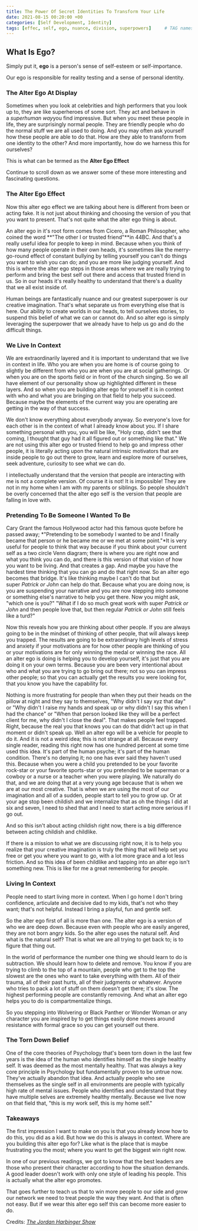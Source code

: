 ```yaml
---
title: The Power Of Secret Identities To Transform Your Life
date: 2021-08-15 00:20:00 +00
categories: [Self Development, Identity]
tags: [effec, self, ego, nuance, division, superpowers]     # TAG names should always be lowercase
---
```


## What Is Ego?

Simply put it, **ego** is a person's sense of self-esteem or self-importance.

Our ego is responsible for reality testing and a sense of personal identity.

### The Alter Ego At Display

Sometimes when you look at celebrities and high performers that you look up to, they are like superheroes of some sort. They act and behave in a *superhuman way*you find impressive. But when you meet these people in life, they are surprisingly normal people. They are friendly people who do the normal stuff we are all used to doing. And you may often ask yourself how these people are able to do that. How are they able to transform from one identity to the other? And more importantly, how do we harness this for ourselves?

This is what can be termed as the **Alter Ego Effect**

Continue to scroll down as we answer some of these more interesting and fascinating questions.

### The Alter Ego Effect

Now this alter ego effect we are talking about here is different from been or acting fake. It is not just about thinking and choosing the version of you that you want to present. That's not quite what the alter ego thing is about.

An alter ego in it's root form comes from Cicero, a Roman Philosopher, who coined the word **"The other I or trusted friend"**in 44BC. And that's a really useful idea for people to keep in mind. Because when you think of how many people operate in their own heads, it's sometimes like the merry-go-round effect of constant bullying by telling yourself you can't do things you want to wish you can do; and you are more like judging yourself. And this is where the alter ego steps in those areas where we are really trying to perform and bring the best self out there and access that trusted friend in us. So in our heads it's really healthy to understand that there's a duality that we all exist inside of.

Human beings are fantastically nuance and our greatest superpower is our creative imagination. That's what separate us from everything else that is here. Our ability to create worlds in our heads, to tell ourselves stories, to suspend this belief of what we can or cannot do. And so alter ego is simply leveraging the superpower that we already have to help us go and do the difficult things.

### We Live In Context

We are extraordinarily layered and it is important to understand that we live in context in life. Who you are when you are home is of course going to slightly be different from who you are when you are at social gatherings. Or when you are on the sports field or in front of the church singing. So we all have element of our personality show up highlighted different in these layers. And so when you are building alter ego for yourself it is in context with who and what you are bringing on that field to help you succeed. Because maybe the elements of the current way you are operating are getting in the way of that success.

We don't know everything about everybody anyway. So everyone's love for each other is in the context of what I already know about you. If I share something personal with you, you will be like, "Holy crap, didn't see that coming, I thought that guy had it all figured out or something like that." We are not using this alter ego or trusted friend to help go and impress other people, it is literally acting upon the natural intrinsic motivators that are inside people to go out there to grow, learn and explore more of ourselves, seek adventure, curiosity to see what we can do.

I intellectually understand that the version that people are interacting with me is not a complete version. Of course it is not! It is impossible! They are not in my home when I am with my parents or siblings. So people shouldn't be overly concerned that the alter ego self is the version that people are falling in love with.

### Pretending To Be Someone I Wanted To Be

Cary Grant the famous Hollywood actor had this famous quote before he passed away; *"Pretending to be somebody I wanted to be and I finally became that person or he became me or we met at some point."*It is very useful for people to think that way because if you think about your current self as a two circle Venn diagram; there is where you are right now and what you think you can do, and there is this version of that vision of how you want to be living. And that creates a gap. And maybe you have the hardest time thinking that you can go and do that right now. So an alter ego becomes that bridge. It's like thinking maybe I can't do that but super *Patrick or John* can help do that. Because what you are doing now, is you are suspending your narrative and you are now stepping into someone or something else's narrative to help you get there. Now you might ask, "which one is you?" "What if I do so much great work with super *Patrick or John* and then people love that, but then regular *Patrick or John* still feels like a turd?"

Now this reveals how you are thinking about other people. If you are always going to be in the mindset of thinking of other people, that will always keep you trapped. The results are going to be extraordinary high levels of stress and anxiety if your motivations are for how other people are thinking of you or your motivations are for only winning the medal or winning the race. All an alter ego is doing is helping you to develop yourself, it's just that you are doing it on your own terms. Because you are been very intentional about who and what you are trying to go bring out there; not so you can impress other people; so that you can actually get the results you were looking for, that you know you have the capability for.

Nothing is more frustrating for people than when they put their heads on the pillow at night and they say to themselves, "Why didn't I say xyz that day" or "Why didn't I raise my hands and speak up or why didn't I say this when I had the chance" or "When that person looked like they will be a perfect client for me, why didn't I close the deal". That makes people feel trapped. Right, because the real you that knows you can do that didn't act up in that moment or didn't speak up. Well an alter ego will be a vehicle for people to do it. And it is not a weird idea; this is not strange at all. Because every single reader, reading this right now has one hundred percent at some time used this idea. It's part of the human psyche; it's part of the human condition. There's no denying it; no one has ever said they haven't used this. Because when you were a child you pretended to be your favorite rock-star or your favorite sports-star or you pretended to be superman or a cowboy or a nurse or a teacher when you were playing. We naturally do that, and we are doing that at a very young age because that is when we are at our most creative. That is when we are using the most of our imagination and all of a sudden, people start to tell you to grow up. Or at your age stop been childish and we internalize that as oh the things I did at six and seven, I need to shed that and I need to start acting more serious if I go out.

And so this isn't about acting childish right now, there is a big difference between acting childish and childlike.

If there is a mission to what we are discussing right now, it is to help you realize that your creative imagination is truly the thing that will help set you free or get you where you want to go, with a lot more grace and a lot less friction. And so this idea of been childlike and tapping into an alter ego isn't something new. This is like for me a great remembering for people.

### Living In Context

People need to start living more in context. When I go home I don't bring confidence, articulate and decisive dad to my kids, that's not who they want; that's not helpful. Instead I bring a playful, fun and gentle self.

So the alter ego first of all is more than one. The alter ego is a version of who we are deep down. Because even with people who are easily angered, they are not born angry kids. So the alter ego uses the natural self. And what is the natural self? That is what we are all trying to get back to; is to figure that thing out.

In the world of performance the number one thing we should learn to do is subtraction. We should learn how to delete and remove. You know if you are trying to climb to the top of a mountain, people who get to the top the slowest are the ones who want to take everything with them. All of their trauma, all of their past hurts, all of their judgments or whatever. Anyone who tries to pack a lot of stuff on them doesn't get there; it's slow. The highest performing people are constantly removing. And what an alter ego helps you to do is compartmentalize things.

So you stepping into Wolvering or Black Panther or Wonder Woman or any character you are inspired by to get things easily done moves around resistance with formal grace so you can get yourself out there.

### The Torn Down Belief

One of the core theories of Psychology that's been torn down in the last few years is the idea of the human who identifies himself as the single healthy self. It was deemed as the most mentally healthy. That was always a key core principle in Psychology but fundamentally proven to be untrue now. They've actually abandon that idea. And actually people who see themselves as the single self in all environments are people with typically high rate of mental issues. People who identifies and understand that they have multiple selves are extremely healthy mentally. Because we live now on that field that, "this is my work self, this is my home self."

### Takeaways

The first impression I want to make on you is that you already know how to do this, you did as a kid. But how we do this is always in context. Where are you building this alter ego for? Like what is the place that is maybe frustrating you the most; where you want to get the biggest win right now.

In one of our previous readings, we got to know that the best leaders are those who present their character according to how the situation demands. A good leader doesn't work with only one style of leading his people. This is actually what the alter ego promotes.

That goes further to teach us that to win more people to our side and grow our network we need to treat people the way they want. And that is often not easy. But if we wear this alter ego self this can become more easier to do.

Credits: [*The Jordan Harbinger Show*](https://www.jordanharbinger.com/)
